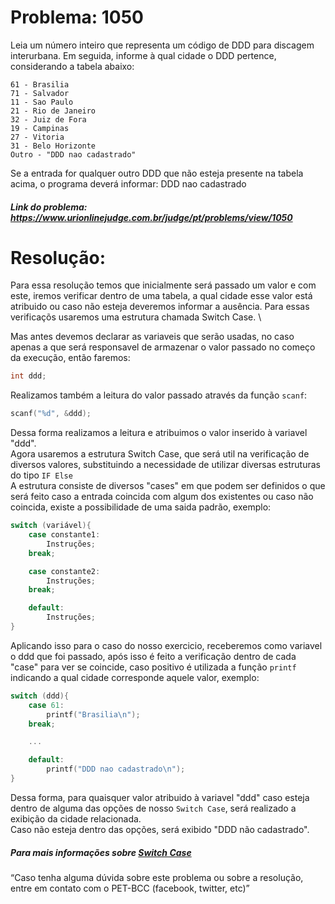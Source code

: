 # Problema: 1050  
Leia um número inteiro que representa um código de DDD para discagem interurbana. Em seguida, informe à qual cidade o DDD pertence, considerando a tabela abaixo:

	61 - Brasilia
	71 - Salvador
	11 - Sao Paulo
	21 - Rio de Janeiro
	32 - Juiz de Fora
	19 - Campinas
	27 - Vitoria
	31 - Belo Horizonte
	Outro - "DDD nao cadastrado"

Se a entrada for qualquer outro DDD que não esteja presente na tabela acima, o programa deverá informar:
DDD nao cadastrado

##### Link do problema: https://www.urionlinejudge.com.br/judge/pt/problems/view/1050


# Resolução:
Para essa resolução temos que inicialmente será passado um valor e com este, iremos verificar dentro de uma tabela, a qual cidade esse valor está atribuido ou caso não esteja deveremos informar a ausência. Para essas verificaçõs usaremos uma estrutura chamada Switch Case. \

Mas antes devemos declarar as variaveis que serão usadas, no caso apenas a que será responsavel de armazenar o valor passado no começo da execução, então faremos:
```c
int ddd;
```

Realizamos também a leitura do valor passado através da função `scanf`:
```c
scanf("%d", &ddd);		
```

Dessa forma realizamos a leitura e atribuimos o valor inserido à variavel "ddd".\
Agora usaremos a estrutura Switch Case, que será util na verificação de diversos valores, substituindo a necessidade de utilizar diversas estruturas do tipo `IF Else`\
A estrutura consiste de diversos "cases" em que podem ser definidos o que será feito caso a entrada coincida com algum dos existentes ou caso não coincida, existe a possibilidade de uma saida padrão, exemplo:
```c
switch (variável){
	case constante1:
		Instruções;
	break;

	case constante2:
		Instruções;
	break;

	default:
		Instruções;
}
```

Aplicando isso para o caso do nosso exercicio, receberemos como variavel o ddd que foi passado, após isso é feito a verificação dentro de cada "case" para ver se coincide, caso positivo é utilizada a função `printf` indicando a qual cidade corresponde aquele valor, exemplo:
```c
switch (ddd){
	case 61:
		printf("Brasilia\n");
	break;

	...

	default:
		printf("DDD nao cadastrado\n");
}
```

Dessa forma, para quaisquer valor atribuido à variavel "ddd" caso esteja dentro de alguma das opções de nosso `Switch Case`, será realizado a exibição da cidade relacionada.\
Caso não esteja dentro das opções, será exibido "DDD não cadastrado".


##### Para mais informações sobre [Switch Case](http://linguagemc.com.br/o-comando-switch-case-em-c/)

    
“Caso tenha alguma dúvida sobre este problema ou sobre a resolução, entre em contato com o PET-BCC (facebook, twitter, etc)”